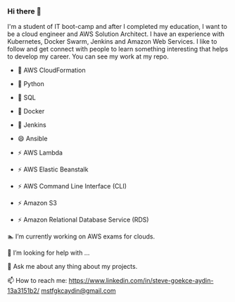 ### Hi there 👋

I'm a student of IT boot-camp and after I completed my education, I want to be a cloud engineer and AWS Solution Architect. I have an experience with Kubernetes, Docker Swarm, Jenkins and Amazon Web Services. I like to follow and get connect with people to learn something interesting that helps to develop my career. You can see my work at my repo.

<!--
**Gokay2705/Gokay2705** is a ✨ _special_ ✨ repository because its `README.md` (this file) appears on your GitHub profile.

Here are some ideas to get you started:
-->
- :football: AWS CloudFormation

- :tennis: Python
 
- 🔭 SQL
- 🌱 Docker
- 👯 Jenkins
- 😄 Ansible
- ⚡ AWS Lambda
- ⚡ AWS Elastic Beanstalk
- ⚡ AWS Command Line Interface (CLI)
- ⚡ Amazon S3
- ⚡ Amazon Relational Database Service (RDS)

:swimmer: I’m currently working on AWS exams for clouds.

🤔 I’m looking for help with ...

💬 Ask me about any thing about my projects.

📫 How to reach me:   https://www.linkedin.com/in/steve-goekce-aydin-13a3151b2/ 
mstfgkcaydin@gmail.com


